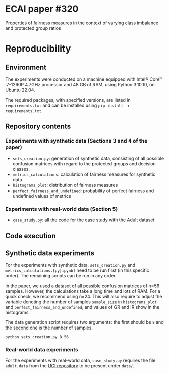 # ECAI paper #320

Properties of fairness measures in the context of varying class imbalance and protected group ratios

# Reproducibility

## Environment

The experiments were conducted on a machine equipped with Intel® Core™ i7-1260P 4.7GHz processor
and 48 GB of RAM, using Python 3.10.10, on Ubuntu 22.04.

The required packages, with specified versions, are listed in `requirements.txt`
and can be installed using `pip install -r requirements.txt`.

## Repository contents

### Experiments with synthetic data (Sections 3 and 4 of the paper)

- `sets_creation.py`: generation of synthetic data, consisting of all possible confusion matrices with regard to
    the protected groups and decision classes.
- `metrics_calculations`: calculation of fairness measures for synthetic data
- `histograms_plot`: distribution of fairness measures
- `perfect_fairness_and_undefined`: probability of perfect fairness and undefined values of metrics

### Experiments with real-world data (Section 5)

- `case_study.py`: all the code for the case study with the Adult dataset

## Code execution

## Synthetic data experiments

For the experiments with synthetic data, `sets_creation.py` and `metrics_calculations.[py|ipynb]` need to be run first
(in this specific order). The remaining scripts can be run in any order.

In the paper, we used a dataset of all possible confusion matrices of n=56 samples. However,
the calculations take a long time and lots of RAM. For a quick check, we recommend using n=24. This will also
require to adjust the variable denoting the number of samples `sample_size` in `histograms_plot` and
`perfect_fairness_and_undefined`, and values of GR and IR show in the histograms.

The data generation script requires two arguments:
the first should be `8` and the second one is the number of samples.
```
python sets_creation.py 8 56
```

### Real-world data experiments

For the experiments with real-world data, `case_study.py` requires the file `adult.data` from the
[UCI repository](https://archive.ics.uci.edu/ml/machine-learning-databases/adult/) to be present under `data/`.
